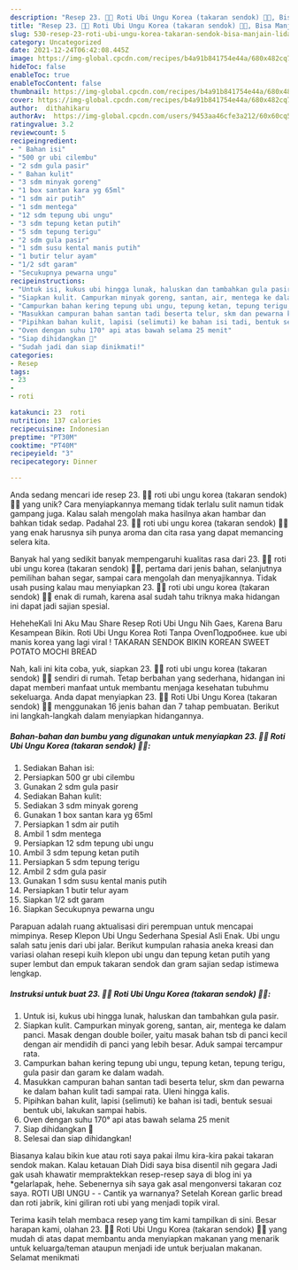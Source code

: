 ```yaml
---
description: "Resep 23. 🍠💜 Roti Ubi Ungu Korea (takaran sendok) 💜🍠, Bisa Manjain Lidah"
title: "Resep 23. 🍠💜 Roti Ubi Ungu Korea (takaran sendok) 💜🍠, Bisa Manjain Lidah"
slug: 530-resep-23-roti-ubi-ungu-korea-takaran-sendok-bisa-manjain-lidah
category: Uncategorized
date: 2021-12-24T06:42:08.445Z
image: https://img-global.cpcdn.com/recipes/b4a91b841754e44a/680x482cq70/23-roti-ubi-ungu-korea-takaran-sendok-foto-resep-utama.jpg
hideToc: false
enableToc: true
enableTocContent: false
thumbnail: https://img-global.cpcdn.com/recipes/b4a91b841754e44a/680x482cq70/23-roti-ubi-ungu-korea-takaran-sendok-foto-resep-utama.jpg
cover: https://img-global.cpcdn.com/recipes/b4a91b841754e44a/680x482cq70/23-roti-ubi-ungu-korea-takaran-sendok-foto-resep-utama.jpg
author:  dithahikaru
authorAv:  https://img-global.cpcdn.com/users/9453aa46cfe3a212/60x60cq50/avatar.jpg
ratingvalue: 3.2
reviewcount: 5
recipeingredient:
- " Bahan isi"
- "500 gr ubi cilembu"
- "2 sdm gula pasir"
- " Bahan kulit"
- "3 sdm minyak goreng"
- "1 box santan kara yg 65ml"
- "1 sdm air putih"
- "1 sdm mentega"
- "12 sdm tepung ubi ungu"
- "3 sdm tepung ketan putih"
- "5 sdm tepung terigu"
- "2 sdm gula pasir"
- "1 sdm susu kental manis putih"
- "1 butir telur ayam"
- "1/2 sdt garam"
- "Secukupnya pewarna ungu"
recipeinstructions:
- "Untuk isi, kukus ubi hingga lunak, haluskan dan tambahkan gula pasir."
- "Siapkan kulit. Campurkan minyak goreng, santan, air, mentega ke dalam panci. Masak dengan double boiler, yaitu masak bahan tsb di panci kecil dengan air mendidih di panci yang lebih besar. Aduk sampai tercampur rata."
- "Campurkan bahan kering tepung ubi ungu, tepung ketan, tepung terigu, gula pasir dan garam ke dalam wadah."
- "Masukkan campuran bahan santan tadi beserta telur, skm dan pewarna ke dalam bahan kulit tadi sampai rata. Uleni hingga kalis."
- "Pipihkan bahan kulit, lapisi (selimuti) ke bahan isi tadi, bentuk sesuai bentuk ubi, lakukan sampai habis."
- "Oven dengan suhu 170° api atas bawah selama 25 menit"
- "Siap dihidangkan 🤤"
- "Sudah jadi dan siap dinikmati!"
categories:
- Resep
tags:
- 23
- 
- roti

katakunci: 23  roti 
nutrition: 137 calories
recipecuisine: Indonesian
preptime: "PT30M"
cooktime: "PT40M"
recipeyield: "3"
recipecategory: Dinner

---
```



Anda sedang mencari ide resep 23. 🍠💜 roti ubi ungu korea (takaran sendok) 💜🍠 yang unik? Cara menyiapkannya memang tidak terlalu sulit namun tidak gampang juga. Kalau salah mengolah maka hasilnya akan hambar dan bahkan tidak sedap. Padahal 23. 🍠💜 roti ubi ungu korea (takaran sendok) 💜🍠 yang enak harusnya sih punya aroma dan cita rasa yang dapat memancing selera kita.


Banyak hal yang sedikit banyak mempengaruhi kualitas rasa dari 23. 🍠💜 roti ubi ungu korea (takaran sendok) 💜🍠, pertama dari jenis bahan, selanjutnya pemilihan bahan segar, sampai cara mengolah dan menyajikannya. Tidak usah pusing kalau mau menyiapkan 23. 🍠💜 roti ubi ungu korea (takaran sendok) 💜🍠 enak di rumah, karena asal sudah tahu triknya maka hidangan ini dapat jadi sajian spesial.

HeheheKali Ini Aku Mau Share Resep Roti Ubi Ungu Nih Gaes, Karena Baru Kesampean Bikin. Roti Ubi Ungu Korea Roti Tanpa OvenПодробнее. kue ubi manis korea yang lagi viral ! TAKARAN SENDOK BIKIN KOREAN SWEET POTATO MOCHI BREAD


Nah, kali ini kita coba, yuk, siapkan 23. 🍠💜 roti ubi ungu korea (takaran sendok) 💜🍠 sendiri di rumah. Tetap berbahan yang sederhana, hidangan ini dapat memberi manfaat untuk membantu menjaga kesehatan tubuhmu sekeluarga. Anda dapat menyiapkan 23. 🍠💜 Roti Ubi Ungu Korea (takaran sendok) 💜🍠 menggunakan 16 jenis bahan dan 7 tahap pembuatan. Berikut ini langkah-langkah dalam menyiapkan hidangannya.

<!--inarticleads1-->

##### Bahan-bahan dan bumbu yang digunakan untuk menyiapkan 23. 🍠💜 Roti Ubi Ungu Korea (takaran sendok) 💜🍠:

1. Sediakan  Bahan isi:
1. Persiapkan 500 gr ubi cilembu
1. Gunakan 2 sdm gula pasir
1. Sediakan  Bahan kulit:
1. Sediakan 3 sdm minyak goreng
1. Gunakan 1 box santan kara yg 65ml
1. Persiapkan 1 sdm air putih
1. Ambil 1 sdm mentega
1. Persiapkan 12 sdm tepung ubi ungu
1. Ambil 3 sdm tepung ketan putih
1. Persiapkan 5 sdm tepung terigu
1. Ambil 2 sdm gula pasir
1. Gunakan 1 sdm susu kental manis putih
1. Persiapkan 1 butir telur ayam
1. Siapkan 1/2 sdt garam
1. Siapkan Secukupnya pewarna ungu


Parapuan adalah ruang aktualisasi diri perempuan untuk mencapai mimpinya. Resep Klepon Ubi Ungu Sederhana Spesial Asli Enak. Ubi ungu salah satu jenis dari ubi jalar. Berikut kumpulan rahasia aneka kreasi dan variasi olahan resepi kuih klepon ubi ungu dan tepung ketan putih yang super lembut dan empuk takaran sendok dan gram sajian sedap istimewa lengkap. 

<!--inarticleads2-->

##### Instruksi untuk buat 23. 🍠💜 Roti Ubi Ungu Korea (takaran sendok) 💜🍠:

1. Untuk isi, kukus ubi hingga lunak, haluskan dan tambahkan gula pasir.
1. Siapkan kulit. Campurkan minyak goreng, santan, air, mentega ke dalam panci. Masak dengan double boiler, yaitu masak bahan tsb di panci kecil dengan air mendidih di panci yang lebih besar. Aduk sampai tercampur rata.
1. Campurkan bahan kering tepung ubi ungu, tepung ketan, tepung terigu, gula pasir dan garam ke dalam wadah.
1. Masukkan campuran bahan santan tadi beserta telur, skm dan pewarna ke dalam bahan kulit tadi sampai rata. Uleni hingga kalis.
1. Pipihkan bahan kulit, lapisi (selimuti) ke bahan isi tadi, bentuk sesuai bentuk ubi, lakukan sampai habis.
1. Oven dengan suhu 170° api atas bawah selama 25 menit
1. Siap dihidangkan 🤤
1. Selesai dan siap dihidangkan!

Biasanya kalau bikin kue atau roti saya pakai ilmu kira-kira pakai takaran sendok makan. Kalau ketauan Diah Didi saya bisa disentil nih gegara Jadi gak usah khawatir mempraktekkan resep-resep saya di blog ini ya *gelarlapak, hehe. Sebenernya sih saya gak asal mengonversi takaran coz saya. ROTI UBI UNGU - - Cantik ya warnanya? Setelah Korean garlic bread dan roti jabrik, kini giliran roti ubi yang menjadi topik viral. 

Terima kasih telah membaca resep yang tim kami tampilkan di sini. Besar harapan kami, olahan 23. 🍠💜 Roti Ubi Ungu Korea (takaran sendok) 💜🍠 yang mudah di atas dapat membantu anda menyiapkan makanan yang menarik untuk keluarga/teman ataupun menjadi ide untuk berjualan makanan. Selamat menikmati
